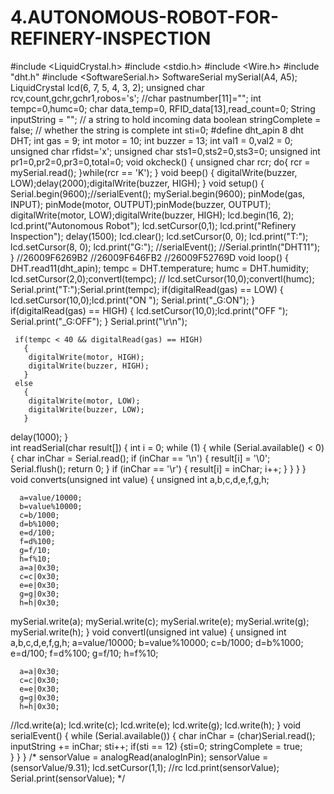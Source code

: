 # 4.AUTONOMOUS-ROBOT-FOR-REFINERY-INSPECTION
 
#include <LiquidCrystal.h>
#include <stdio.h>
#include <Wire.h>
#include "dht.h"
#include <SoftwareSerial.h>
SoftwareSerial mySerial(A4, A5);
LiquidCrystal lcd(6, 7, 5, 4, 3, 2);
 unsigned char rcv,count,gchr,gchr1,robos='s';
 //char pastnumber[11]="";
int tempc=0,humc=0;
char data_temp=0, RFID_data[13],read_count=0;
String inputString = "";         // a string to hold incoming data
boolean stringComplete = false;  // whether the string is complete
int sti=0;
#define dht_apin 8
dht DHT;
int gas    = 9;
int motor  = 10;
int buzzer = 13;
int val1 = 0,val2 = 0;
unsigned char rfidst='x';
unsigned char sts1=0,sts2=0,sts3=0;
unsigned int pr1=0,pr2=0,pr3=0,total=0;
void okcheck()
{
  unsigned char rcr;
  do{
      rcr = mySerial.read();
    }while(rcr == 'K');
}
void beep()
{
  digitalWrite(buzzer, LOW);delay(2000);digitalWrite(buzzer, HIGH);
}
void setup() 
{
  Serial.begin(9600);//serialEvent();
  mySerial.begin(9600);
  pinMode(gas, INPUT);
  pinMode(motor, OUTPUT);pinMode(buzzer, OUTPUT);
  digitalWrite(motor, LOW);digitalWrite(buzzer, HIGH);
  lcd.begin(16, 2);
  lcd.print("Autonomous Robot");
  lcd.setCursor(0,1);
  lcd.print("Refinery Inspection");
  delay(1500);
  lcd.clear();
  lcd.setCursor(0, 0);
  lcd.print("T:");
  lcd.setCursor(8, 0);
  lcd.print("G:");
  //serialEvent();
 //Serial.println("DHT11");
}
//26009F6269B2
//26009F646FB2
//26009F52769D
void loop() 
{
    DHT.read11(dht_apin);
      tempc = DHT.temperature;
      humc  = DHT.humidity;
    lcd.setCursor(2,0);convertl(tempc);
   // lcd.setCursor(10,0);convertl(humc);
     Serial.print("T:");Serial.print(tempc);
     if(digitalRead(gas) == LOW)
       {
        lcd.setCursor(10,0);lcd.print("ON  ");
        Serial.print("_G:ON");
       }
     if(digitalRead(gas) == HIGH)
       {
        lcd.setCursor(10,0);lcd.print("OFF ");
        Serial.print("_G:OFF");
       }
        Serial.print("\r\n");
        
     if(tempc < 40 && digitalRead(gas) == HIGH)
       {
        digitalWrite(motor, HIGH);  
        digitalWrite(buzzer, HIGH);
       }
     else
       {
        digitalWrite(motor, LOW);  
        digitalWrite(buzzer, LOW);   
       }
  delay(1000);
}          
int readSerial(char result[]) 
{
  int i = 0;
  while (1) 
  {
    while (Serial.available() < 0) 
    {
      char inChar = Serial.read();
      if (inChar == '\n') 
         {
          result[i] = '\0';
          Serial.flush();
          return 0;
         }
      if (inChar == '\r') 
         {
          result[i] = inChar;
          i++;
         }
    }
  }
}
void converts(unsigned int value)
{
  unsigned int a,b,c,d,e,f,g,h;

      a=value/10000;
      b=value%10000;
      c=b/1000;
      d=b%1000;
      e=d/100;
      f=d%100;
      g=f/10;
      h=f%10;
      a=a|0x30;               
      c=c|0x30;
      e=e|0x30; 
      g=g|0x30;              
      h=h|0x30;
   mySerial.write(a);
   mySerial.write(c);
   mySerial.write(e); 
   mySerial.write(g);
   mySerial.write(h);
}
void convertl(unsigned int value)
{
  unsigned int a,b,c,d,e,f,g,h;
      a=value/10000;
      b=value%10000;
      c=b/1000;
      d=b%1000;
      e=d/100;
      f=d%100;
      g=f/10;
      h=f%10;

      a=a|0x30;               
      c=c|0x30;
      e=e|0x30; 
      g=g|0x30;              
      h=h|0x30;
   //lcd.write(a);
   lcd.write(c);
   lcd.write(e); 
   lcd.write(g);
   lcd.write(h);
}
void serialEvent() 
{
  while (Serial.available()) 
        {
         char inChar = (char)Serial.read();
              inputString += inChar;
              sti++;
          if(sti == 12)
            {sti=0;
              stringComplete = true;      
            }
        }
}
/*
   sensorValue = analogRead(analogInPin);
   sensorValue = (sensorValue/9.31);
   lcd.setCursor(1,1); //rc
   lcd.print(sensorValue);
   Serial.print(sensorValue);
 */
